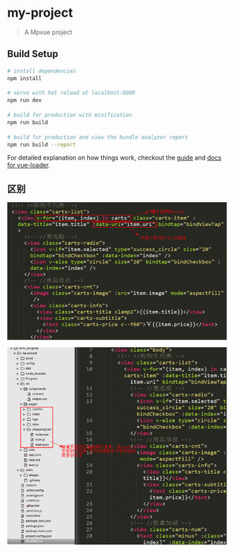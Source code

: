 # my-project

> A Mpvue project

## Build Setup

``` bash
# install dependencies
npm install

# serve with hot reload at localhost:8080
npm run dev

# build for production with minification
npm run build

# build for production and view the bundle analyzer report
npm run build --report


```


For detailed explanation on how things work, checkout the [guide](http://vuejs-templates.github.io/webpack/) and [docs for vue-loader](http://vuejs.github.io/vue-loader).

## 区别

![aaa](https://github.com/lianglixiong/image-github/blob/master/mpvue/1545382118.png)

![aaa](https://github.com/lianglixiong/image-github/blob/master/mpvue/1545383138.png)